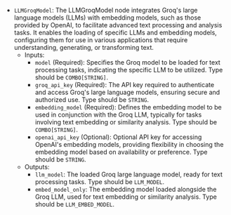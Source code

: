 - `LLMGroqModel`: The LLMGroqModel node integrates Groq's large language models (LLMs) with embedding models, such as those provided by OpenAI, to facilitate advanced text processing and analysis tasks. It enables the loading of specific LLMs and embedding models, configuring them for use in various applications that require understanding, generating, or transforming text.
    - Inputs:
        - `model` (Required): Specifies the Groq model to be loaded for text processing tasks, indicating the specific LLM to be utilized. Type should be `COMBO[STRING]`.
        - `groq_api_key` (Required): The API key required to authenticate and access Groq's large language models, ensuring secure and authorized use. Type should be `STRING`.
        - `embedding_model` (Required): Defines the embedding model to be used in conjunction with the Groq LLM, typically for tasks involving text embedding or similarity analysis. Type should be `COMBO[STRING]`.
        - `openai_api_key` (Optional): Optional API key for accessing OpenAI's embedding models, providing flexibility in choosing the embedding model based on availability or preference. Type should be `STRING`.
    - Outputs:
        - `llm_model`: The loaded Groq large language model, ready for text processing tasks. Type should be `LLM_MODEL`.
        - `embed_model_only`: The embedding model loaded alongside the Groq LLM, used for text embedding or similarity analysis. Type should be `LLM_EMBED_MODEL`.

